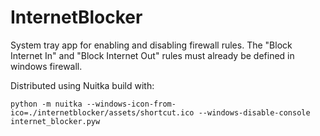 # InternetBlocker
System tray app for enabling and disabling firewall rules. The "Block Internet In" and "Block Internet Out" rules must already be defined in windows firewall.

Distributed using Nuitka
build with:
```
python -m nuitka --windows-icon-from-ico=./internetblocker/assets/shortcut.ico --windows-disable-console internet_blocker.pyw